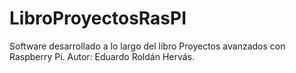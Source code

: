 # LibroProyectosRasPI
Software desarrollado a lo largo del libro Proyectos avanzados con Raspberry Pi.
Autor: Eduardo Roldán Hervás.
